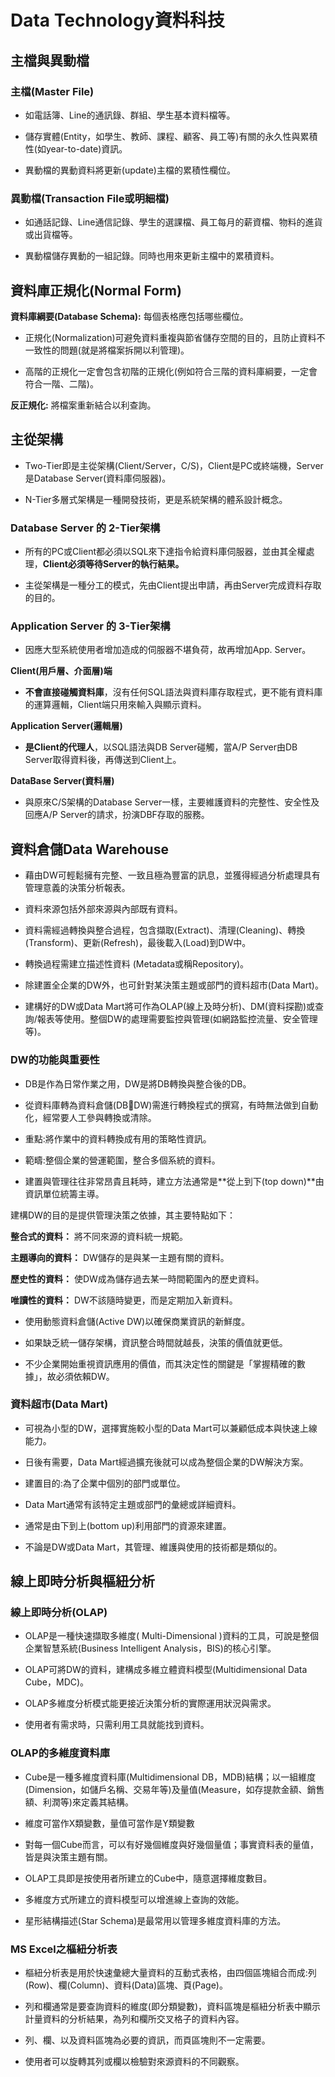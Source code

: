 # Data Technology資料科技

## 主檔與異動檔

### 主檔(Master File) 

* 如電話簿、Line的通訊錄、群組、學生基本資料檔等。

* 儲存實體(Entity，如學生、教師、課程、顧客、員工等)有關的永久性與累積性(如year-to-date)資訊。

* 異動檔的異動資料將更新(update)主檔的累積性欄位。

### 異動檔(Transaction File或明細檔)

* 如通話記錄、Line通信記錄、學生的選課檔、員工每月的薪資檔、物料的進貨或出貨檔等。

* 異動檔儲存異動的一組記錄。同時也用來更新主檔中的累積資料。

## 資料庫正規化(Normal Form)

**資料庫綱要(Database Schema):** 每個表格應包括哪些欄位。

* 正規化(Normalization)可避免資料重複與節省儲存空間的目的，且防止資料不一致性的問題(就是將檔案拆開以利管理)。

* 高階的正規化一定會包含初階的正規化(例如符合三階的資料庫綱要，一定會符合一階、二階)。

**反正規化:** 將檔案重新結合以利查詢。

## 主從架構

* Two-Tier即是主從架構(Client/Server，C/S)，Client是PC或終端機，Server是Database Server(資料庫伺服器)。

* N-Tier多層式架構是一種開發技術，更是系統架構的體系設計概念。

### Database Server 的 2-Tier架構

* 所有的PC或Client都必須以SQL來下達指令給資料庫伺服器，並由其全權處理，**Client必須等待Server的執行結果。**

* 主從架構是一種分工的模式，先由Client提出申請，再由Server完成資料存取的目的。

### Application Server 的 3-Tier架構

* 因應大型系統使用者增加造成的伺服器不堪負荷，故再增加App. Server。

**Client(用戶層、介面層)端**

* **不會直接碰觸資料庫**，沒有任何SQL語法與資料庫存取程式，更不能有資料庫的運算邏輯，Client端只用來輸入與顯示資料。

**Application Server(邏輯層)**

* **是Client的代理人**，以SQL語法與DB Server碰觸，當A/P Server由DB Server取得資料後，再傳送到Client上。

**DataBase Server(資料層)**

* 與原來C/S架構的Database Server一樣，主要維護資料的完整性、安全性及回應A/P Server的請求，扮演DBF存取的服務。

## 資料倉儲Data Warehouse

* 藉由DW可輕鬆擁有完整、一致且極為豐富的訊息，並獲得經過分析處理具有管理意義的決策分析報表。

* 資料來源包括外部來源與內部既有資料。

* 資料需經過轉換與整合過程，包含擷取(Extract)、清理(Cleaning)、轉換(Transform)、更新(Refresh)，最後載入(Load)到DW中。

* 轉換過程需建立描述性資料 (Metadata或稱Repository)。

* 除建置全企業的DW外，也可針對某決策主題或部門的資料超市(Data Mart)。

* 建構好的DW或Data Mart將可作為OLAP(線上及時分析)、DM(資料探勘)或查詢/報表等使用。整個DW的處理需要監控與管理(如網路監控流量、安全管理等)。

### DW的功能與重要性

* DB是作為日常作業之用，DW是將DB轉換與整合後的DB。

* 從資料庫轉為資料倉儲(DBDW)需進行轉換程式的撰寫，有時無法做到自動化，經常要人工參與轉換或清除。

* 重點:將作業中的資料轉換成有用的策略性資訊。

* 範疇:整個企業的營運範圍，整合多個系統的資料。

* 建置與管理往往非常昂貴且耗時，建立方法通常是**從上到下(top down)**由資訊單位統籌主導。

建構DW的目的是提供管理決策之依據，其主要特點如下：

**整合式的資料：** 將不同來源的資料統一規範。

**主題導向的資料：** DW儲存的是與某一主題有關的資料。

**歷史性的資料：** 使DW成為儲存過去某一時間範圍內的歷史資料。

**唯讀性的資料：** DW不該隨時變更，而是定期加入新資料。

* 使用動態資料倉儲(Active DW)以確保商業資訊的新鮮度。

* 如果缺乏統一儲存架構，資訊整合時間就越長，決策的價值就更低。

* 不少企業開始重視資訊應用的價值，而其決定性的關鍵是「掌握精確的數據」，故必須依賴DW。

### 資料超市(Data Mart)

* 可視為小型的DW，選擇實施較小型的Data Mart可以兼顧低成本與快速上線能力。

* 日後有需要，Data Mart經過擴充後就可以成為整個企業的DW解決方案。

* 建置目的:為了企業中個別的部門或單位。

* Data Mart通常有該特定主題或部門的彙總或詳細資料。

* 通常是由下到上(bottom up)利用部門的資源來建置。

* 不論是DW或Data Mart，其管理、維護與使用的技術都是類似的。

## 線上即時分析與樞紐分析

### 線上即時分析(OLAP)

* OLAP是一種快速擷取多維度( Multi-Dimensional )資料的工具，可說是整個企業智慧系統(Business Intelligent Analysis，BIS)的核心引擎。

* OLAP可將DW的資料，建構成多維立體資料模型(Multidimensional Data Cube，MDC)。

* OLAP多維度分析模式能更接近決策分析的實際運用狀況與需求。

* 使用者有需求時，只需利用工具就能找到資料。

### OLAP的多維度資料庫

* Cube是一種多維度資料庫(Multidimensional DB，MDB)結構；以一組維度 (Dimension，如儲戶名稱、交易年等)及量值(Measure，如存提款金額、銷售額、利潤等)來定義其結構。

* 維度可當作X類變數，量值可當作是Y類變數

* 對每一個Cube而言，可以有好幾個維度與好幾個量值；事實資料表的量值，皆是與決策主題有關。

* OLAP工具即是按使用者所建立的Cube中，隨意選擇維度數目。

* 多維度方式所建立的資料模型可以增進線上查詢的效能。

* 星形結構描述(Star Schema)是最常用以管理多維度資料庫的方法。

### MS Excel之樞紐分析表

* 樞紐分析表是用於快速彙總大量資料的互動式表格，由四個區塊組合而成:列(Row)、欄(Column)、資料(Data)區塊、頁(Page)。

* 列和欄通常是要查詢資料的維度(即分類變數)，資料區塊是樞紐分析表中顯示計量資料的分析結果，為列和欄所交叉格子的資料內容。

* 列、欄、以及資料區塊為必要的資訊，而頁區塊則不一定需要。

* 使用者可以旋轉其列或欄以檢驗對來源資料的不同觀察。
















